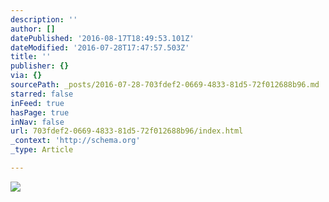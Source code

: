 ```yaml
---
description: ''
author: []
datePublished: '2016-08-17T18:49:53.101Z'
dateModified: '2016-07-28T17:47:57.503Z'
title: ''
publisher: {}
via: {}
sourcePath: _posts/2016-07-28-703fdef2-0669-4833-81d5-72f012688b96.md
starred: false
inFeed: true
hasPage: true
inNav: false
url: 703fdef2-0669-4833-81d5-72f012688b96/index.html
_context: 'http://schema.org'
_type: Article

---
```

![](https://the-grid-user-content.s3-us-west-2.amazonaws.com/fca50ebc-3ecc-49a1-9641-1d9eacd8ff21.jpg)